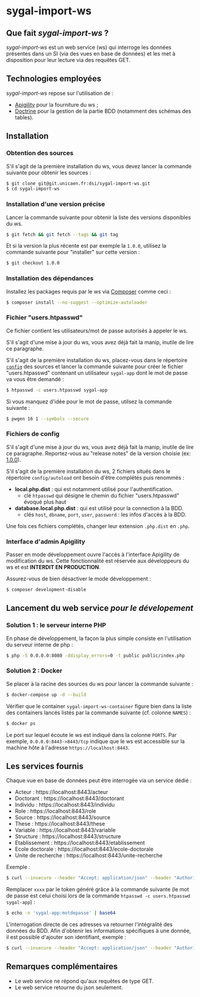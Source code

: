 # sygal-import-ws


## Que fait *sygal-import-ws* ?

*sygal-import-ws* est un web service (ws) qui interroge les données présentes dans un SI (via des vues en base de données) 
et les met à disposition pour leur lecture via des requêtes GET.


## Technologies employées

*sygal-import-ws* repose sur l'utilisation de :
- [Apigility](https://apigility.org/) pour la fourniture du ws ;
- [Doctrine](http://www.doctrine-project.org/) pour la gestion de la partie BDD (notamment des schémas des tables).


## Installation

### Obtention des sources

S'il s'agit de la première installation du ws, vous devez lancer la commande suivante pour obtenir les sources :

```bash
$ git clone git@git.unicaen.fr:dsi/sygal-import-ws.git
$ cd sygal-import-ws
```

### Installation d'une version précise

Lancer la commande suivante pour obtenir la liste des versions disponibles du ws.
```bash
$ git fetch && git fetch --tags && git tag
```

Et si la version la plus récente est par exemple la `1.0.0`, utilisez la commande suivante pour "installer" sur cette version :
```bash
$ git checkout 1.0.0
```

### Installation des dépendances

Installez les packages requis par le ws via [Composer](https://getcomposer.org/) comme ceci :
```bash
$ composer install --no-suggest --optimize-autoloader
```

### Fichier "users.htpasswd"

Ce fichier contient les utilisateurs/mot de passe autorisés à appeler le ws.

S'il s'agit d'une mise à jour du ws, vous avez déjà fait la manip, inutile de lire ce paragraphe.

S'il s'agit de la première installation du ws, placez-vous dans le répertoire [`config`](config) des sources et lancer la 
commande suivante pour créer le fichier "users.htpasswd" contenant un utilisateur `sygal-app` dont le mot de passe 
va vous être demandé :
```bash
$ htpasswd -c users.htpasswd sygal-app
```

Si vous manquez d'idée pour le mot de passe, utilsez la commande suivante :
```bash
$ pwgen 16 1 --symbols --secure
```

### Fichiers de config

S'il s'agit d'une mise à jour du ws, vous avez déjà fait la manip, inutile de lire ce paragraphe.
Reportez-vous au "release notes" de la version choisie (ex: [1.0.0](https://git.unicaen.fr/dsi/sygal-import-ws/tags/1.0.0)).

S'il s'agit de la première installation du ws, 2 fichiers situés dans le répertoire `config/autoload` ont besoin d'être 
complétés puis renommés :

  - **local.php.dist** : qui est notamment utilisé pour l'authentification.
    - clé `htpasswd` qui désigne le chemin du fichier "users.htpasswd" évoqué plus haut
  - **database.local.php.dist** : qui est utilisé pour la connection à la BDD.
    - clés `host`, `dbname`, `port`, `user`, `password` : les infos d'accès à la BDD.
 
Une fois ces fichiers complétés, changer leur extension `.php.dist` en `.php`.

### Interface d'admin Apigility

Passer en mode développement ouvre l'accès à l'interface Apigility de modification du ws.
Cette fonctionnalité est réservée aux développeurs du ws et est **INTERDIT EN PRODUCTION**.

Assurez-vous de bien désactiver le mode développement :
```bash
$ composer development-disable
``` 



## Lancement du web service *pour le dévelopement*

### Solution 1 : le serveur interne PHP
 
En phase de développement, la façon la plus simple consiste en l'utilisation 
du serveur interne de php :

 ```bash
$ php -S 0.0.0.0:8080 -ddisplay_errors=0 -t public public/index.php
 ```

### Solution 2 : Docker

Se placer à la racine des sources du ws pour lancer la commande suivante :

```bash
$ docker-compose up -d --build
```

Vérifier que le container `sygal-import-ws-container` figure bien dans la liste des containers
lancés listés par la commande suivante (cf. colonne `NAMES`) :

```bash
$ docker ps
```

Le port sur lequel écoute le ws est indiqué dans la colonne `PORTS`. 
Par exemple, `0.0.0.0:8443->8443/tcp` indique que le ws est accessible sur la machine hôte 
à l'adresse `https://localhost:8443`.


## Les services fournis
 
Chaque vue en base de données peut être interrogée via un service dédié :
* Acteur :              https://localhost:8443/acteur
* Doctorant :           https://localhost:8443/doctorant
* Individu :            https://localhost:8443/individu
* Role :                https://localhost:8443/role
* Source :              https://localhost:8443/source
* These :               https://localhost:8443/these
* Variable :            https://localhost:8443/variable
* Structure :           https://localhost:8443/structure
* Etablissement :       https://localhost:8443/etablissement
* Ecole doctorale :     https://localhost:8443/ecole-doctorale
* Unite de recherche :  https://localhost:8443/unite-recherche

Exemple :
```bash
$ curl --insecure --header "Accept: application/json" --header "Authorization: Basic xxxx" https://localhost:8443/variable
```

Remplacer `xxxx` par le token généré grâce à la commande suivante 
(le mot de passe est celui choisi lors de la commande `htpasswd -c users.htpasswd sygal-app`) :
```bash
$ echo -n 'sygal-app:motdepasse' | base64
```

L'interrogation directe de ces adresses va retourner l'intégralité des données du BDD.
Afin d'obtenir les informations spécifiques à une donnée, il est possible d'ajouter son identifiant, exemple :
```bash
$ curl --insecure --header "Accept: application/json" --header "Authorization: Basic xxxx" https://localhost:8443/variable/ETB_LIB_NOM_RESP
```


## Remarques complémentaires

* Le web service ne répond qu'aux requêtes de type GET.
* Le web service retourne du json seulement.
